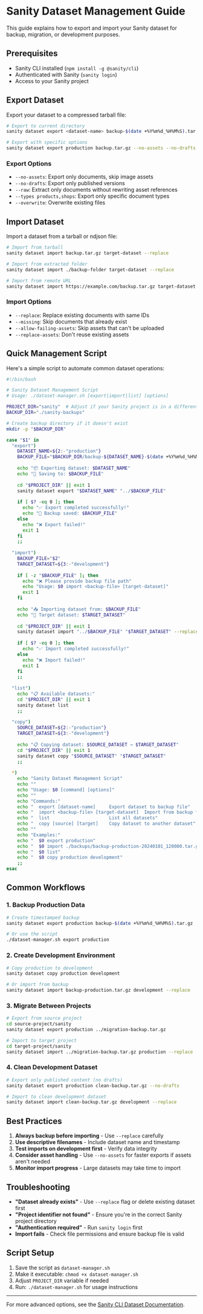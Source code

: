 # Sanity Dataset Management Guide

This guide explains how to export and import your Sanity dataset for backup, migration, or development purposes.

## Prerequisites

- Sanity CLI installed (`npm install -g @sanity/cli`)
- Authenticated with Sanity (`sanity login`)
- Access to your Sanity project

## Export Dataset

Export your dataset to a compressed tarball file:

```bash
# Export to current directory
sanity dataset export <dataset-name> backup-$(date +%Y%m%d_%H%M%S).tar.gz

# Export with specific options
sanity dataset export production backup.tar.gz --no-assets --no-drafts
```

### Export Options

- `--no-assets`: Export only documents, skip image assets
- `--no-drafts`: Export only published versions
- `--raw`: Extract only documents without rewriting asset references
- `--types products,shops`: Export only specific document types
- `--overwrite`: Overwrite existing files

## Import Dataset

Import a dataset from a tarball or ndjson file:

```bash
# Import from tarball
sanity dataset import backup.tar.gz target-dataset --replace

# Import from extracted folder
sanity dataset import ./backup-folder target-dataset --replace

# Import from remote URL
sanity dataset import https://example.com/backup.tar.gz target-dataset --replace
```

### Import Options

- `--replace`: Replace existing documents with same IDs
- `--missing`: Skip documents that already exist
- `--allow-failing-assets`: Skip assets that can't be uploaded
- `--replace-assets`: Don't reuse existing assets

## Quick Management Script

Here's a simple script to automate common dataset operations:

```bash
#!/bin/bash

# Sanity Dataset Management Script
# Usage: ./dataset-manager.sh [export|import|list] [options]

PROJECT_DIR="sanity"  # Adjust if your Sanity project is in a different directory
BACKUP_DIR="./sanity-backups"

# Create backup directory if it doesn't exist
mkdir -p "$BACKUP_DIR"

case "$1" in
  "export")
    DATASET_NAME=${2:-"production"}
    BACKUP_FILE="$BACKUP_DIR/backup-${DATASET_NAME}-$(date +%Y%m%d_%H%M%S).tar.gz"
    
    echo "📦 Exporting dataset: $DATASET_NAME"
    echo "💾 Saving to: $BACKUP_FILE"
    
    cd "$PROJECT_DIR" || exit 1
    sanity dataset export "$DATASET_NAME" "../$BACKUP_FILE"
    
    if [ $? -eq 0 ]; then
      echo "✅ Export completed successfully!"
      echo "📁 Backup saved: $BACKUP_FILE"
    else
      echo "❌ Export failed!"
      exit 1
    fi
    ;;
    
  "import")
    BACKUP_FILE="$2"
    TARGET_DATASET=${3:-"development"}
    
    if [ -z "$BACKUP_FILE" ]; then
      echo "❌ Please provide backup file path"
      echo "Usage: $0 import <backup-file> [target-dataset]"
      exit 1
    fi
    
    echo "📥 Importing dataset from: $BACKUP_FILE"
    echo "🎯 Target dataset: $TARGET_DATASET"
    
    cd "$PROJECT_DIR" || exit 1
    sanity dataset import "../$BACKUP_FILE" "$TARGET_DATASET" --replace
    
    if [ $? -eq 0 ]; then
      echo "✅ Import completed successfully!"
    else
      echo "❌ Import failed!"
      exit 1
    fi
    ;;
    
  "list")
    echo "📋 Available datasets:"
    cd "$PROJECT_DIR" || exit 1
    sanity dataset list
    ;;
    
  "copy")
    SOURCE_DATASET=${2:-"production"}
    TARGET_DATASET=${3:-"development"}
    
    echo "📋 Copying dataset: $SOURCE_DATASET → $TARGET_DATASET"
    cd "$PROJECT_DIR" || exit 1
    sanity dataset copy "$SOURCE_DATASET" "$TARGET_DATASET"
    ;;
    
  *)
    echo "Sanity Dataset Management Script"
    echo ""
    echo "Usage: $0 [command] [options]"
    echo ""
    echo "Commands:"
    echo "  export [dataset-name]     Export dataset to backup file"
    echo "  import <backup-file> [target-dataset]  Import from backup file"
    echo "  list                      List all datasets"
    echo "  copy [source] [target]    Copy dataset to another dataset"
    echo ""
    echo "Examples:"
    echo "  $0 export production"
    echo "  $0 import ./backups/backup-production-20240101_120000.tar.gz development"
    echo "  $0 list"
    echo "  $0 copy production development"
    ;;
esac
```

## Common Workflows

### 1. Backup Production Data

```bash
# Create timestamped backup
sanity dataset export production backup-$(date +%Y%m%d_%H%M%S).tar.gz

# Or use the script
./dataset-manager.sh export production
```

### 2. Create Development Environment

```bash
# Copy production to development
sanity dataset copy production development

# Or import from backup
sanity dataset import backup-production.tar.gz development --replace
```

### 3. Migrate Between Projects

```bash
# Export from source project
cd source-project/sanity
sanity dataset export production ../migration-backup.tar.gz

# Import to target project
cd target-project/sanity
sanity dataset import ../migration-backup.tar.gz production --replace
```

### 4. Clean Development Dataset

```bash
# Export only published content (no drafts)
sanity dataset export production clean-backup.tar.gz --no-drafts

# Import to clean development dataset
sanity dataset import clean-backup.tar.gz development --replace
```

## Best Practices

1. **Always backup before importing** - Use `--replace` carefully
2. **Use descriptive filenames** - Include dataset name and timestamp
3. **Test imports on development first** - Verify data integrity
4. **Consider asset handling** - Use `--no-assets` for faster exports if assets aren't needed
5. **Monitor import progress** - Large datasets may take time to import

## Troubleshooting

- **"Dataset already exists"** - Use `--replace` flag or delete existing dataset first
- **"Project identifier not found"** - Ensure you're in the correct Sanity project directory
- **"Authentication required"** - Run `sanity login` first
- **Import fails** - Check file permissions and ensure backup file is valid

## Script Setup

1. Save the script as `dataset-manager.sh`
2. Make it executable: `chmod +x dataset-manager.sh`
3. Adjust `PROJECT_DIR` variable if needed
4. Run: `./dataset-manager.sh` for usage instructions

---

For more advanced options, see the [Sanity CLI Dataset Documentation](https://www.sanity.io/docs/cli-reference/dataset).
